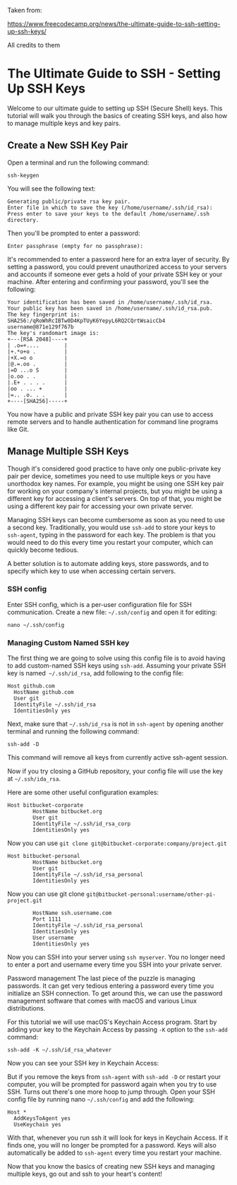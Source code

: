  Taken from:
 
  https://www.freecodecamp.org/news/the-ultimate-guide-to-ssh-setting-up-ssh-keys/ 
 
 All credits to them

# The Ultimate Guide to SSH - Setting Up SSH Keys

Welcome to our ultimate guide to setting up SSH (Secure Shell) keys. This tutorial will walk you through the basics of creating SSH keys, and also how to manage multiple keys and key pairs.

## Create a New SSH Key Pair
Open a terminal and run the following command:

```
ssh-keygen
```
You will see the following text:
```
Generating public/private rsa key pair.
Enter file in which to save the key (/home/username/.ssh/id_rsa):
Press enter to save your keys to the default /home/username/.ssh directory.
```
Then you'll be prompted to enter a password:
```
Enter passphrase (empty for no passphrase):

```
It's recommended to enter a password here for an extra layer of security. By setting a password, you could prevent unauthorized access to your servers and accounts if someone ever gets a hold of your private SSH key or your machine.
After entering and confirming your password, you'll see the following:
```
Your identification has been saved in /home/username/.ssh/id_rsa.
Your public key has been saved in /home/username/.ssh/id_rsa.pub.
The key fingerprint is:
SHA256:/qRoWhRcIBTw0D4KpTUyK6YepyL6RQ2CQrtWsaicCb4 username@871e129f767b
The key's randomart image is:
+---[RSA 2048]----+
| .o=+....        |
|+.*o+o .         |
|+X.=o o          |
|@.=.oo .         |
|=O ...o S        |
|o.oo . .         |
|.E+ . . . .      |
|oo . ... +       |
|=.. .o. . .      |
+----[SHA256]-----+
```
You now have a public and private SSH key pair you can use to access remote servers and to handle authentication for command line programs like Git.

## Manage Multiple SSH Keys
Though it's considered good practice to have only one public-private key pair per device, sometimes you need to use multiple keys or you have unorthodox key names. For example, you might be using one SSH key pair for working on your company's internal projects, but you might be using a different key for accessing a client's servers. On top of that, you might be using a different key pair for accessing your own private server.

Managing SSH keys can become cumbersome as soon as you need to use a second key. Traditionally, you would use `ssh-add` to store your keys to `ssh-agent`, typing in the password for each key. The problem is that you would need to do this every time you restart your computer, which can quickly become tedious.

A better solution is to automate adding keys, store passwords, and to specify which key to use when accessing certain servers.

### SSH config
Enter SSH config, which is a per-user configuration file for SSH communication. Create a new file: `~/.ssh/config` and open it for editing:
```
nano ~/.ssh/config
```
### Managing Custom Named SSH key
The first thing we are going to solve using this config file is to avoid having to add custom-named SSH keys using `ssh-add`. Assuming your private SSH key is named` ~/.ssh/id_rsa`, add following to the config file:
```
Host github.com
  HostName github.com
  User git
  IdentityFile ~/.ssh/id_rsa
  IdentitiesOnly yes
```

Next, make sure that `~/.ssh/id_rsa` is not in `ssh-agent` by opening another terminal and running the following command:
```
ssh-add -D
```
This command will remove all keys from currently active ssh-agent session.

Now if you try closing a GitHub repository, your config file will use the key at `~/.ssh/ida_rsa`.

Here are some other useful configuration examples:
```
Host bitbucket-corporate
        HostName bitbucket.org
        User git
        IdentityFile ~/.ssh/id_rsa_corp
        IdentitiesOnly yes
 ```       
Now you can use `git clone git@bitbucket-corporate:company/project.git`
```
Host bitbucket-personal
        HostName bitbucket.org
        User git
        IdentityFile ~/.ssh/id_rsa_personal
        IdentitiesOnly yes
```
Now you can use git clone `git@bitbucket-personal:username/other-pi-project.git`

```Host myserver
        HostName ssh.username.com
        Port 1111
        IdentityFile ~/.ssh/id_rsa_personal
        IdentitiesOnly yes
        User username
        IdentitiesOnly yes
   ```     
Now you can SSH into your server using `ssh myserver`. You no longer need to enter a port and username every time you SSH into your private server.

Password management
The last piece of the puzzle is managing passwords. It can get very tedious entering a password every time you initialize an SSH connection. To get around this, we can use the password management software that comes with macOS and various Linux distributions.

For this tutorial we will use macOS's Keychain Access program. Start by adding your key to the Keychain Access by passing `-K` option to the `ssh-add` command:

```
ssh-add -K ~/.ssh/id_rsa_whatever
```
Now you can see your SSH key in Keychain Access:

But if you remove the keys from `ssh-agent` with `ssh-add -D` or restart your computer, you will be prompted for password again when you try to use SSH. Turns out there's one more hoop to jump through. Open your SSH config file by running nano `~/.ssh/config` and add the following:

```
Host *
  AddKeysToAgent yes
  UseKeychain yes
 ``` 
With that, whenever you run ssh it will look for keys in Keychain Access. If it finds one, you will no longer be prompted for a password. Keys will also automatically be added to `ssh-agent` every time you restart your machine.

Now that you know the basics of creating new SSH keys and managing multiple keys, go out and ssh to your heart's content!